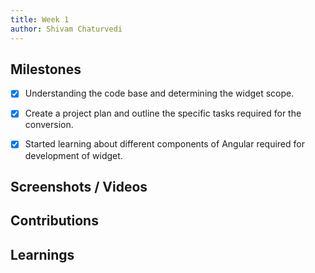 ```yaml
---
title: Week 1
author: Shivam Chaturvedi 
---
```


## Milestones
- [x] Understanding the code base and determining the widget scope.
- [x] Create a project plan and outline the specific tasks required for the conversion.
- [x] Started learning about different components of Angular required for development of widget.


## Screenshots / Videos 

## Contributions

## Learnings
